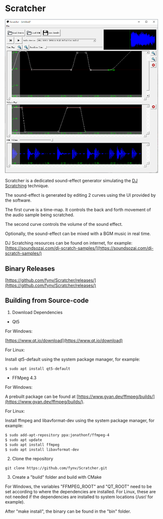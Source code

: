 # Scratcher

<img src="doc/UI.png">

Scratcher is a dedicated sound-effect generator simulating the [DJ Scratching](https://en.wikipedia.org/wiki/Scratching) technique.

The sound-effect is generated by editing 2 curves using the UI provided by the software.

The first curve is a time-map. It controls the back and forth movement of the audio sample being scratched. 

The second curve controls the volume of the sound effect.

Optionally, the sound-effect can be mixed with a BGM music in real time.

DJ Scratching resources can be found on internet, for example:
[https://soundsozai.com/dj-scratch-samples/](https://soundsozai.com/dj-scratch-samples/)


## Binary Releases

[https://github.com/fynv/Scratcher/releases/](https://github.com/fynv/Scratcher/releases/)

## Building from Source-code

1. Download Dependencies

* Qt5

For Windows:

[https://www.qt.io/download](https://www.qt.io/download)

For Linux:

Install qt5-default using the system package manager, for example:

```
$ sudo apt install qt5-default
```

* FFMpeg 4.3

For Windows:

A prebuilt package can be found at [https://www.gyan.dev/ffmpeg/builds/](https://www.gyan.dev/ffmpeg/builds/).

For Linux:

Install ffmpeg and libavformat-dev using the system package manager, for example:
```
$ sudo add-apt-repository ppa:jonathonf/ffmpeg-4
$ sudo apt update
$ sudo apt install ffmpeg
$ sudo apt install libavformat-dev
```

2. Clone the repository
```
git clone https://github.com/fynv/Scratcher.git
```

3. Create a "build" folder and build with CMake

For Windows, the variables "FFMPEG_ROOT" and "QT_ROOT" need to be set according to where the dependencies are installed. For Linux, these are not needed if the dependencies are installed to system locations (/usr/ for example).

After "make install", the binary can be found in the "bin" folder.


